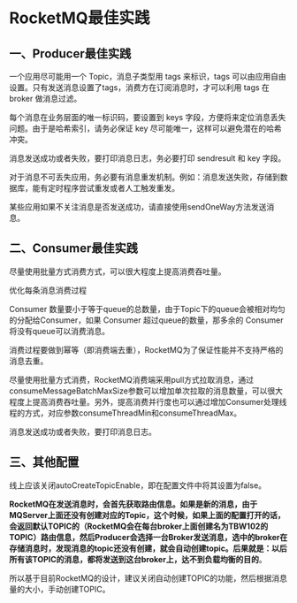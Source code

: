 # RocketMQ最佳实践

## 一、Producer最佳实践  
一个应用尽可能用一个 Topic，消息子类型用 tags 来标识，tags 可以由应用自由设置。只有发送消息设置了tags，消费方在订阅消息时，才可以利用 tags 在 broker 做消息过滤。  

每个消息在业务层面的唯一标识码，要设置到 keys 字段，方便将来定位消息丢失问题。由于是哈希索引，请务必保证 key 尽可能唯一，这样可以避免潜在的哈希冲突。  

消息发送成功或者失败，要打印消息日志，务必要打印 sendresult 和 key 字段。  

对于消息不可丢失应用，务必要有消息重发机制。例如：消息发送失败，存储到数据库，能有定时程序尝试重发或者人工触发重发。  

某些应用如果不关注消息是否发送成功，请直接使用sendOneWay方法发送消息。  


## 二、Consumer最佳实践  

尽量使用批量方式消费方式，可以很大程度上提高消费吞吐量。  

优化每条消息消费过程  

Consumer 数量要小于等于queue的总数量，由于Topic下的queue会被相对均匀的分配给Consumer，如果 Consumer 超过queue的数量，那多余的 Consumer 将没有queue可以消费消息。  

消费过程要做到幂等（即消费端去重），RocketMQ为了保证性能并不支持严格的消息去重。  

尽量使用批量方式消费，RocketMQ消费端采用pull方式拉取消息，通过consumeMessageBatchMaxSize参数可以增加单次拉取的消息数量，可以很大程度上提高消费吞吐量。另外，提高消费并行度也可以通过增加Consumer处理线程的方式，对应参数consumeThreadMin和consumeThreadMax。  

消息发送成功或者失败，要打印消息日志。  

## 三、其他配置  

线上应该关闭autoCreateTopicEnable，即在配置文件中将其设置为false。  

**RocketMQ在发送消息时，会首先获取路由信息。如果是新的消息，由于MQServer上面还没有创建对应的Topic，这个时候，如果上面的配置打开的话，会返回默认TOPIC的（RocketMQ会在每台broker上面创建名为TBW102的TOPIC）路由信息，然后Producer会选择一台Broker发送消息，选中的broker在存储消息时，发现消息的topic还没有创建，就会自动创建topic。后果就是：以后所有该TOPIC的消息，都将发送到这台broker上，达不到负载均衡的目的**。  

所以基于目前RocketMQ的设计，建议关闭自动创建TOPIC的功能，然后根据消息量的大小，手动创建TOPIC。  